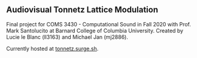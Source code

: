 ## Audiovisual Tonnetz Lattice Modulation
Final project for COMS 3430 - Computational Sound in Fall 2020 with Prof. Mark Santolucito 
at Barnard College of Columbia University. Created by Lucie le Blanc (ll3163) and Michael Jan (mj2886).

Currently hosted at [tonnetz.surge.sh](http://tonnetz.surge.sh/).
